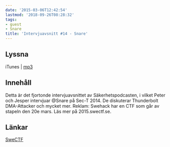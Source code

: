 ```yaml
---
date: '2015-03-06T12:42:54'
lastmod: '2018-09-26T08:28:32'
tags:
- guest
- Snare
title: 'Intervjuavsnitt #14 - Snare'
---
```

## Lyssna

iTunes \| [mp3](http://traffic.libsyn.com/sakerhetspodcasten/sec-t-snare-mixdown.mp3)

## Innehåll

Detta är det fjortonde intervjuavsnittet av Säkerhetspodcasten, i vilket Peter och
Jesper intervjuar @Snare på Sec-T 2014. De diskuterar Thunderbolt DMA-Attacker och
mycket mer. Reklam: Swehack har en CTF som går av stapeln den 20e mars. Läs mer på 2015.swectf.se.

## Länkar

[SweCTF](http://2015.swectf.se)

